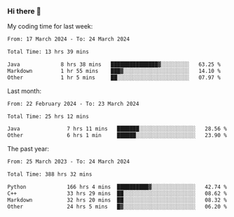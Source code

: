 ### Hi there 👋

My coding time for last week:

<!--START_SECTION:week-->

```txt
From: 17 March 2024 - To: 24 March 2024

Total Time: 13 hrs 39 mins

Java             8 hrs 38 mins   ███████████████▓░░░░░░░░░   63.25 %
Markdown         1 hr 55 mins    ███▓░░░░░░░░░░░░░░░░░░░░░   14.10 %
Other            1 hr 5 mins     ██░░░░░░░░░░░░░░░░░░░░░░░   07.97 %
```

<!--END_SECTION:week-->

Last month:

<!--START_SECTION:month-->

```txt
From: 22 February 2024 - To: 23 March 2024

Total Time: 25 hrs 12 mins

Java               7 hrs 11 mins   ███████░░░░░░░░░░░░░░░░░░   28.56 %
Other              6 hrs 1 min     ██████░░░░░░░░░░░░░░░░░░░   23.90 %
```

<!--END_SECTION:month-->

The past year:

<!--START_SECTION:year-->

```txt
From: 25 March 2023 - To: 24 March 2024

Total Time: 388 hrs 32 mins

Python             166 hrs 4 mins  ██████████▓░░░░░░░░░░░░░░   42.74 %
C++                33 hrs 29 mins  ██░░░░░░░░░░░░░░░░░░░░░░░   08.62 %
Markdown           32 hrs 20 mins  ██░░░░░░░░░░░░░░░░░░░░░░░   08.32 %
Other              24 hrs 5 mins   █▓░░░░░░░░░░░░░░░░░░░░░░░   06.20 %
```

<!--END_SECTION:year-->
